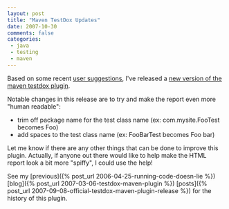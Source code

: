 ```yaml
---
layout: post
title: "Maven TestDox Updates"
date: 2007-10-30
comments: false
categories:
 - java
 - testing
 - maven
---
```


Based on some recent [user suggestions](http://jira.codehaus.org/browse/MOJO-681),
I've released a [new version of the maven testdox plugin](http://maven.codecrate.com/com/codecrate/maven/plugins/testdox-maven-plugin/).



Notable changes in this release are to try and make the report even more "human readable":
  - trim off package name for the test class name (ex: com.mysite.FooTest becomes Foo)
  - add spaces to the test class name (ex: FooBarTest becomes Foo bar)

Let me know if there are any other things that can be done to improve this plugin. Actually, if anyone out there would like to help make the HTML report look a bit more "spiffy", I could use the help!

See my [previous]({% post_url 2006-04-25-running-code-doesn-lie %})
[blog]({% post_url 2007-03-06-testdox-maven-plugin %})
[posts]({% post_url 2007-09-08-official-testdox-maven-plugin-release %}) for the history of this plugin.


